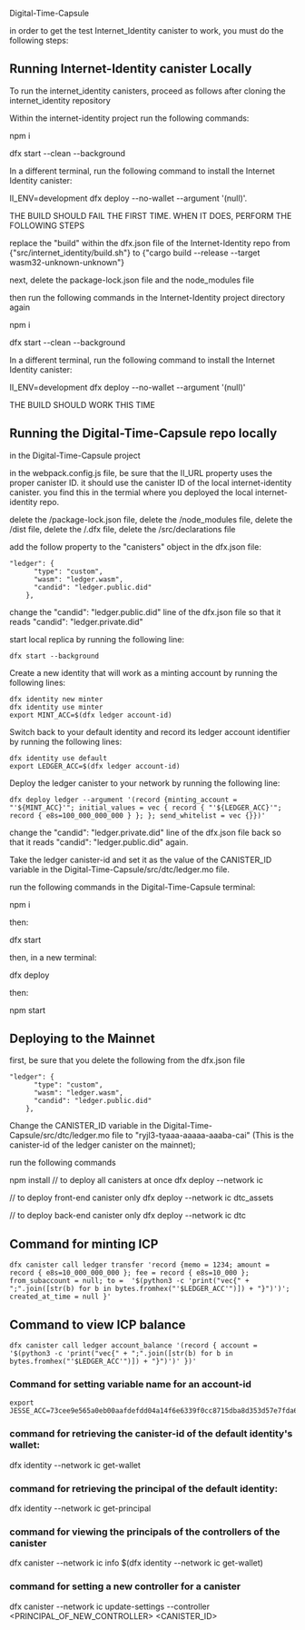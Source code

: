 Digital-Time-Capsule

in order to get the test Internet_Identity canister to work, you must do the following steps:

## Running Internet-Identity canister Locally

To run the internet_identity canisters, proceed as follows after cloning the internet_identity repository

Within the internet-identity project run the following commands:

npm i 

dfx start --clean --background

In a different terminal, run the following command to install the Internet Identity canister:


II_ENV=development dfx deploy --no-wallet --argument '(null)'.

THE BUILD SHOULD FAIL THE FIRST TIME. WHEN IT DOES, PERFORM THE FOLLOWING STEPS


replace the "build" within the dfx.json file of the Internet-Identity repo from {"src/internet_identity/build.sh"} to {"cargo build --release --target wasm32-unknown-unknown"}

next, delete the package-lock.json file and the node_modules file

then run the following commands in the Internet-Identity project directory again

npm i

dfx start --clean --background

In a different terminal, run the following command to install the Internet Identity canister:


II_ENV=development dfx deploy --no-wallet --argument '(null)'


THE BUILD SHOULD WORK THIS TIME

## Running the Digital-Time-Capsule repo locally

in the Digital-Time-Capsule project 

in the webpack.config.js file, be sure that the II_URL property uses the proper canister ID. it should use the canister ID of the local internet-identity canister. you find this in the termial where you deployed the local internet-identity repo. 

delete the /package-lock.json file, 
delete the /node_modules file,
delete the /dist file,
delete the /.dfx file,
delete the /src/declarations file

add the follow property to the "canisters" object in the dfx.json file:

```
"ledger": {
      "type": "custom",
      "wasm": "ledger.wasm",
      "candid": "ledger.public.did"
    },
```

change the "candid": "ledger.public.did" line of the dfx.json file so that it reads "candid": "ledger.private.did"

start local replica by running the following line:

```
dfx start --background
```

Create a new identity that will work as a minting account by running the following lines:

```
dfx identity new minter
dfx identity use minter
export MINT_ACC=$(dfx ledger account-id)
```

Switch back to your default identity and record its ledger account identifier by running the following lines:

```
dfx identity use default
export LEDGER_ACC=$(dfx ledger account-id)
```

Deploy the ledger canister to your network by running the following line:
```
dfx deploy ledger --argument '(record {minting_account = "'${MINT_ACC}'"; initial_values = vec { record { "'${LEDGER_ACC}'"; record { e8s=100_000_000_000 } }; }; send_whitelist = vec {}})'
```

change the "candid": "ledger.private.did" line of the dfx.json file back so that it reads "candid": "ledger.public.did" again.

Take the ledger canister-id and set it as the value of the CANISTER_ID variable in the Digital-Time-Capsule/src/dtc/ledger.mo file. 

run the following commands in the Digital-Time-Capsule terminal: 

npm i

then:

dfx start

then, in a new terminal: 

dfx deploy 

then: 

npm start

## Deploying to the Mainnet

first, be sure that you delete the following from the dfx.json file

```
"ledger": {
      "type": "custom",
      "wasm": "ledger.wasm",
      "candid": "ledger.public.did"
    },
```

Change the CANISTER_ID variable in the Digital-Time-Capsule/src/dtc/ledger.mo file to "ryjl3-tyaaa-aaaaa-aaaba-cai" (This is the canister-id of the ledger canister on the mainnet);

run the following commands

npm install
// to deploy all canisters at once
dfx deploy --network ic 

// to deploy front-end canister only
dfx deploy --network ic dtc_assets

// to deploy back-end canister only
dfx deploy --network ic dtc

## Command for minting ICP

```
dfx canister call ledger transfer 'record {memo = 1234; amount = record { e8s=10_000_000_000 }; fee = record { e8s=10_000 }; from_subaccount = null; to =  '$(python3 -c 'print("vec{" + ";".join([str(b) for b in bytes.fromhex("'$LEDGER_ACC'")]) + "}")')'; created_at_time = null }' 

```

## Command to view ICP balance 

```
dfx canister call ledger account_balance '(record { account = '$(python3 -c 'print("vec{" + ";".join([str(b) for b in bytes.fromhex("'$LEDGER_ACC'")]) + "}")')' })'
```

### Command for setting variable name for an account-id
```
export JESSE_ACC=73cee9e565a0eb00aafdefdd04a14f6e6339f0cc8715dba8d353d57e7fda6da2
```

<!-- this above command creates a variable named 'JESSE_ACC' and sets it equal to the long string of characters on the right side of the equal sign -->

### command for retrieving the canister-id of the default identity's wallet: 

dfx identity --network ic get-wallet

### command for retrieving the principal of the default identity:

dfx identity --network ic get-principal

### command for viewing the principals of the controllers of the canister

dfx canister --network ic info $(dfx identity --network ic get-wallet)

### command for setting a new controller for a canister

dfx canister --network ic update-settings --controller <PRINCIPAL_OF_NEW_CONTROLLER> <CANISTER_ID>
